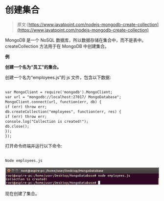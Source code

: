 # 创建集合

> 原文:[https://www.javatpoint.com/nodejs-mongodb-create-collection](https://www.javatpoint.com/nodejs-mongodb-create-collection)

MongoDB 是一个 NoSQL 数据库，所以数据存储在集合中，而不是表中。createCollection 方法用于在 MongoDB 中创建集合。

**例**

**创建一个名为“员工”的集合。**

创建一个名为“employees.js”的 js 文件，包含以下数据:

```

var MongoClient = require('mongodb').MongoClient;
var url = "mongodb://localhost:27017/ MongoDatabase";
MongoClient.connect(url, function(err, db) {
if (err) throw err;
db.createCollection("employees", function(err, res) {
if (err) throw err;
console.log("Collection is created!");
db.close();
});
});

```

打开命令终端并运行以下命令:

```

Node employees.js

```

![Node.js Create collection 1](img/d98f017b389e1d2d71772d0b46389099.png)

现在创建了集合。